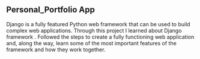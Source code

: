 ## Personal_Portfolio App
Django is a fully featured Python web framework that can be used to build complex web applications.
Through this project I learned about Django framework . 
Followed the steps to create a fully functioning web application and, along the way, learn some of the most important features of the framework and how they work together.



